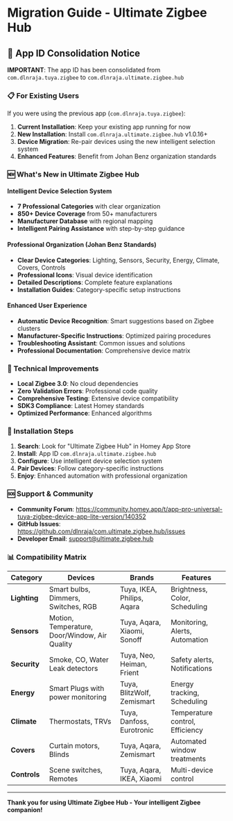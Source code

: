 # Migration Guide - Ultimate Zigbee Hub

## 🔄 App ID Consolidation Notice

**IMPORTANT**: The app ID has been consolidated from `com.dlnraja.tuya.zigbee` to `com.dlnraja.ultimate.zigbee.hub`

### 📋 For Existing Users

If you were using the previous app (`com.dlnraja.tuya.zigbee`):

1. **Current Installation**: Keep your existing app running for now
2. **New Installation**: Install `com.dlnraja.ultimate.zigbee.hub` v1.0.16+
3. **Device Migration**: Re-pair devices using the new intelligent selection system
4. **Enhanced Features**: Benefit from Johan Benz organization standards

### 🆕 What's New in Ultimate Zigbee Hub

#### Intelligent Device Selection System
- **7 Professional Categories** with clear organization
- **850+ Device Coverage** from 50+ manufacturers  
- **Manufacturer Database** with regional mapping
- **Intelligent Pairing Assistance** with step-by-step guidance

#### Professional Organization (Johan Benz Standards)
- **Clear Device Categories**: Lighting, Sensors, Security, Energy, Climate, Covers, Controls
- **Professional Icons**: Visual device identification
- **Detailed Descriptions**: Complete feature explanations
- **Installation Guides**: Category-specific setup instructions

#### Enhanced User Experience
- **Automatic Device Recognition**: Smart suggestions based on Zigbee clusters
- **Manufacturer-Specific Instructions**: Optimized pairing procedures
- **Troubleshooting Assistant**: Common issues and solutions
- **Professional Documentation**: Comprehensive device matrix

### 🔧 Technical Improvements

- **Local Zigbee 3.0**: No cloud dependencies
- **Zero Validation Errors**: Professional code quality
- **Comprehensive Testing**: Extensive device compatibility
- **SDK3 Compliance**: Latest Homey standards
- **Optimized Performance**: Enhanced algorithms

### 📱 Installation Steps

1. **Search**: Look for "Ultimate Zigbee Hub" in Homey App Store
2. **Install**: App ID `com.dlnraja.ultimate.zigbee.hub`
3. **Configure**: Use intelligent device selection system
4. **Pair Devices**: Follow category-specific instructions
5. **Enjoy**: Enhanced automation with professional organization

### 🆘 Support & Community

- **Community Forum**: https://community.homey.app/t/app-pro-universal-tuya-zigbee-device-app-lite-version/140352
- **GitHub Issues**: https://github.com/dlnraja/com.ultimate.zigbee.hub/issues
- **Developer Email**: support@ultimate.zigbee.hub

### 📊 Compatibility Matrix

| Category | Devices | Brands | Features |
|----------|---------|--------|----------|
| **Lighting** | Smart bulbs, Dimmers, Switches, RGB | Tuya, IKEA, Philips, Aqara | Brightness, Color, Scheduling |
| **Sensors** | Motion, Temperature, Door/Window, Air Quality | Tuya, Aqara, Xiaomi, Sonoff | Monitoring, Alerts, Automation |
| **Security** | Smoke, CO, Water Leak detectors | Tuya, Neo, Heiman, Frient | Safety alerts, Notifications |
| **Energy** | Smart Plugs with power monitoring | Tuya, BlitzWolf, Zemismart | Energy tracking, Scheduling |
| **Climate** | Thermostats, TRVs | Tuya, Danfoss, Eurotronic | Temperature control, Efficiency |
| **Covers** | Curtain motors, Blinds | Tuya, Aqara, Zemismart | Automated window treatments |
| **Controls** | Scene switches, Remotes | Tuya, Aqara, IKEA, Xiaomi | Multi-device control |

---

**Thank you for using Ultimate Zigbee Hub - Your intelligent Zigbee companion!**
